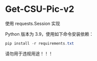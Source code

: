 # Get-CSU-Pic-v2

使用 requests.Session 实现

Python 版本为 3.9，使用如下命令安装依赖：

```powershell
pip install -r requirements.txt
```

请勿用于违规用途！！！
